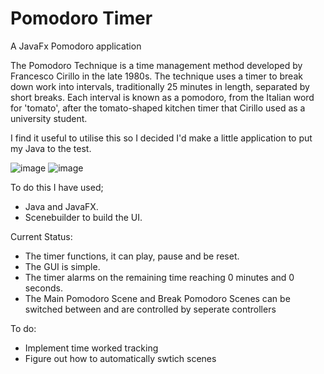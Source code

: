 # Pomodoro Timer
A JavaFx Pomodoro application

The Pomodoro Technique is a time management method developed by Francesco Cirillo in the late 1980s. The technique uses a timer to break down work into intervals, traditionally 25 minutes in length, separated by short breaks. Each interval is known as a pomodoro, from the Italian word for 'tomato', after the tomato-shaped kitchen timer that Cirillo used as a university student.

I find it useful to utilise this so I decided I'd make a little application to put my Java to the test.

![image](https://user-images.githubusercontent.com/26548547/120721809-7b87d400-c4c6-11eb-8563-17a735a1e148.png) ![image](https://user-images.githubusercontent.com/26548547/120721833-8b9fb380-c4c6-11eb-96a7-b1ba7f45e02b.png)


To do this I have used;
- Java and JavaFX.
- Scenebuilder to build the UI.

Current Status:
- The timer functions, it can play, pause and be reset.
- The GUI is simple.
- The timer alarms on the remaining time reaching 0 minutes and 0 seconds.
- The Main Pomodoro Scene and Break Pomodoro Scenes can be switched between and are controlled by seperate controllers

To do:
- Implement time worked tracking 
- Figure out how to automatically swtich scenes

